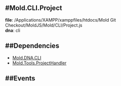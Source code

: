 
#Mold.CLI.Project
---------------------------------------

__file__: /Applications/XAMPP/xamppfiles/htdocs/Mold Git Checkout/MoldJS/Mold/CLI/Project.js  
__dna__: cli  


	






##Dependencies
--------------

* [Mold.DNA.CLI](../../Mold/DNA/CLI.md) 
* [Mold.Tools.ProjectHandler](../../Mold/Tools/ProjectHandler.md) 


##Events
--------------






 

 


 



		

